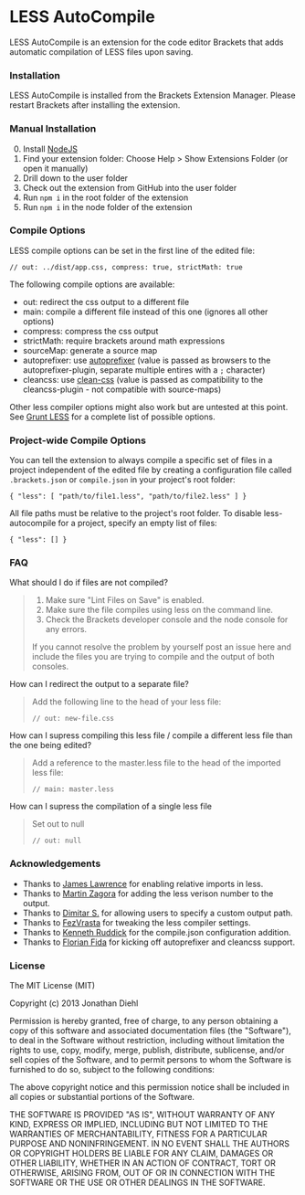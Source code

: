 # LESS AutoCompile

LESS AutoCompile is an extension for the code editor Brackets that adds automatic compilation of LESS files upon saving.


### Installation

LESS AutoCompile is installed from the Brackets Extension Manager. Please restart Brackets after installing the extension.

### Manual Installation

0. Install [NodeJS](https://nodejs.org)
1. Find your extension folder: Choose Help > Show Extensions Folder (or open it manually)
2. Drill down to the user folder
3. Check out the extension from GitHub into the user folder
4. Run `npm i` in the root folder of the extension
5. Run `npm i` in the node folder of the extension

### Compile Options

LESS compile options can be set in the first line of the edited file:

    // out: ../dist/app.css, compress: true, strictMath: true

The following compile options are available:

* out: redirect the css output to a different file
* main: compile a different file instead of this one (ignores all other options)
* compress: compress the css output
* strictMath: require brackets around math expressions
* sourceMap: generate a source map
* autoprefixer: use [autoprefixer](https://github.com/postcss/autoprefixer) (value is passed as browsers to the autoprefixer-plugin, separate multiple entires with a `;` character)
* cleancss: use [clean-css](https://github.com/jakubpawlowicz/clean-css) (value is passed as compatibility to the cleancss-plugin - not compatible with source-maps)

Other less compiler options might also work but are untested at this point. See [Grunt LESS](https://github.com/gruntjs/grunt-contrib-less#options) for a complete list of possible options.


### Project-wide Compile Options

You can tell the extension to always compile a specific set of files in a project independent of the edited file by creating a configuration file called `.brackets.json` or `compile.json` in your project's root folder:

    { "less": [ "path/to/file1.less", "path/to/file2.less" ] }

All file paths must be relative to the project's root folder. To disable less-autocompile for a project, specify an empty list of files:

    { "less": [] }

### FAQ

What should I do if files are not compiled?

> 1. Make sure "Lint Files on Save" is enabled.
> 2. Make sure the file compiles using less on the command line.
> 3. Check the Brackets developer console and the node console for any errors.
> 
> If you cannot resolve the problem by yourself post an issue here and include the files you are trying to compile and the output of both consoles.

How can I redirect the output to a separate file?

> Add the following line to the head of your less file:
> 
>     // out: new-file.css

How can I supress compiling this less file / compile a different less file than the one being edited?

> Add a reference to the master.less file to the head of the imported less file:
> 
>     // main: master.less

How can I supress the compilation of a single less file

> Set out to null
>
>     // out: null

### Acknowledgements

* Thanks to [James Lawrence](https://github.com/jlaw90) for enabling relative imports in less.
* Thanks to [Martin Zagora](https://github.com/zaggino) for adding the less verison number to the output.
* Thanks to [Dimitar S.](https://github.com/deemeetar) for allowing users to specify a custom output path.
* Thanks to [FezVrasta](https://github.com/FezVrasta) for tweaking the less compiler settings.
* Thanks to [Kenneth Ruddick](https://github.com/KenRud) for the compile.json configuration addition.
* Thanks to [Florian Fida](https://github.com/piccaso) for kicking off autoprefixer and cleancss support.

### License
The MIT License (MIT)

Copyright (c) 2013 Jonathan Diehl

Permission is hereby granted, free of charge, to any person obtaining a copy
of this software and associated documentation files (the "Software"), to deal
in the Software without restriction, including without limitation the rights
to use, copy, modify, merge, publish, distribute, sublicense, and/or sell
copies of the Software, and to permit persons to whom the Software is
furnished to do so, subject to the following conditions:

The above copyright notice and this permission notice shall be included in
all copies or substantial portions of the Software.

THE SOFTWARE IS PROVIDED "AS IS", WITHOUT WARRANTY OF ANY KIND, EXPRESS OR
IMPLIED, INCLUDING BUT NOT LIMITED TO THE WARRANTIES OF MERCHANTABILITY,
FITNESS FOR A PARTICULAR PURPOSE AND NONINFRINGEMENT. IN NO EVENT SHALL THE
AUTHORS OR COPYRIGHT HOLDERS BE LIABLE FOR ANY CLAIM, DAMAGES OR OTHER
LIABILITY, WHETHER IN AN ACTION OF CONTRACT, TORT OR OTHERWISE, ARISING FROM,
OUT OF OR IN CONNECTION WITH THE SOFTWARE OR THE USE OR OTHER DEALINGS IN
THE SOFTWARE.
